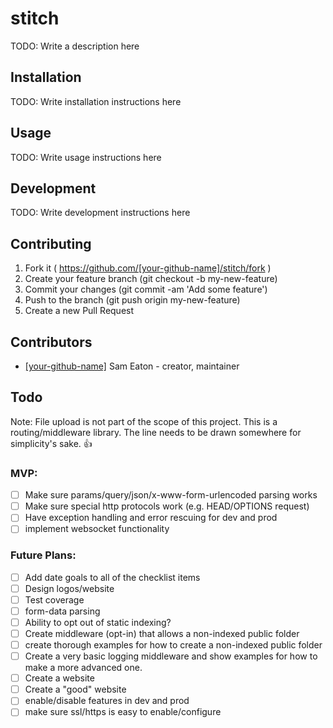 # stitch

TODO: Write a description here

## Installation

TODO: Write installation instructions here

## Usage

TODO: Write usage instructions here

## Development

TODO: Write development instructions here

## Contributing

1. Fork it ( https://github.com/[your-github-name]/stitch/fork )
2. Create your feature branch (git checkout -b my-new-feature)
3. Commit your changes (git commit -am 'Add some feature')
4. Push to the branch (git push origin my-new-feature)
5. Create a new Pull Request

## Contributors

- [[your-github-name]](https://github.com/[your-github-name]) Sam Eaton - creator, maintainer

## Todo

Note: File upload is not part of the scope of this project. This is a routing/middleware library. The line needs to be drawn somewhere for simplicity's sake. 👍

### MVP:

- [ ] Make sure params/query/json/x-www-form-urlencoded parsing works
- [ ] Make sure special http protocols work (e.g. HEAD/OPTIONS request)
- [ ] Have exception handling and error rescuing for dev and prod
- [ ] implement websocket functionality

### Future Plans:

- [ ] Add date goals to all of the checklist items
- [ ] Design logos/website
- [ ] Test coverage
- [ ] form-data parsing
- [ ] Ability to opt out of static indexing?
- [ ] Create middleware (opt-in) that allows a non-indexed public folder
- [ ] create thorough examples for how to create a non-indexed public folder
- [ ] Create a very basic logging middleware and show examples for how to make a more advanced one.
- [ ] Create a website
- [ ] Create a "good" website
- [ ] enable/disable features in dev and prod
- [ ] make sure ssl/https is easy to enable/configure
